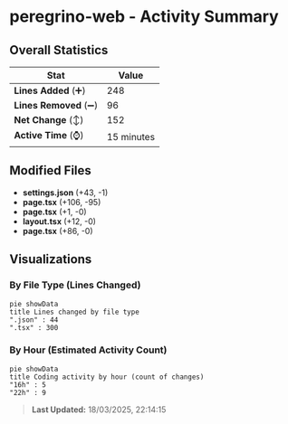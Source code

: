 # peregrino-web - Activity Summary 

## Overall Statistics

| Stat                   | Value                                                             |
| ---------------------- | ----------------------------------------------------------------- |
| **Lines Added** (➕)   | 248                                          |
| **Lines Removed** (➖) | 96                                        |
| **Net Change** (↕)    | 152                |
| **Active Time** (⌚)   | 15 minutes |


## Modified Files
- **settings.json** (+43, -1)
- **page.tsx** (+106, -95)
- **page.tsx** (+1, -0)
- **layout.tsx** (+12, -0)
- **page.tsx** (+86, -0)

## Visualizations

### By File Type (Lines Changed)

```mermaid
pie showData
title Lines changed by file type
".json" : 44
".tsx" : 300
```

### By Hour (Estimated Activity Count)

```mermaid
pie showData
title Coding activity by hour (count of changes)
"16h" : 5
"22h" : 9
```


> **Last Updated:** 18/03/2025, 22:14:15